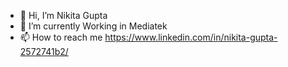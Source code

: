 - 👋 Hi, I’m Nikita Gupta 
- 🌱 I’m currently Working in Mediatek
- 📫 How to reach me https://www.linkedin.com/in/nikita-gupta-2572741b2/

<!---
nikita-gupta2/nikita-gupta2 is a ✨ special ✨ repository because its `README.md` (this file) appears on your GitHub profile.
You can click the Preview link to take a look at your changes.
--->
